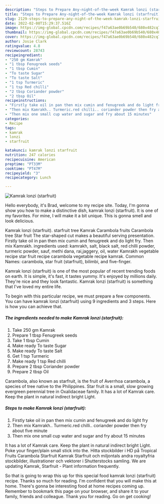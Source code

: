 ```yaml
---
description: "Steps to Prepare Any-night-of-the-week Kamrak lonzi (starfruit)"
title: "Steps to Prepare Any-night-of-the-week Kamrak lonzi (starfruit)"
slug: 2129-steps-to-prepare-any-night-of-the-week-kamrak-lonzi-starfruit
date: 2022-02-08T15:29:37.516Z
image: https://img-global.cpcdn.com/recipes/f47a63ae0b69b540/680x482cq70/kamrak-lonzi-starfruit-recipe-main-photo.jpg
thumbnail: https://img-global.cpcdn.com/recipes/f47a63ae0b69b540/680x482cq70/kamrak-lonzi-starfruit-recipe-main-photo.jpg
cover: https://img-global.cpcdn.com/recipes/f47a63ae0b69b540/680x482cq70/kamrak-lonzi-starfruit-recipe-main-photo.jpg
author: Josie Clark
ratingvalue: 4.8
reviewcount: 28743
recipeingredient:
- "250 gm Kamrak"
- "1 tbsp Fenugreek seeds"
- "1 tbsp Cumin"
- "To taste Sugar"
- "To taste Salt"
- "1 tsp Turmeric"
- "1 tsp Red chilli"
- "2 tbsp Coriander powder"
- "2 tbsp Oil"
recipeinstructions:
- "Firstly take oil in pan then mix cumin and fenugreek and do light fry"
- "Then mix Kamrakh.. Turmeric.red chilli.. coriander powder then fry about five minute"
- "Then mix one small cup water and sugar and fry about 15 minutes"
categories:
- Recipe
tags:
- kamrak
- lonzi
- starfruit

katakunci: kamrak lonzi starfruit 
nutrition: 247 calories
recipecuisine: American
preptime: "PT33M"
cooktime: "PT47M"
recipeyield: "3"
recipecategory: Lunch

---
```



![Kamrak lonzi (starfruit)](https://img-global.cpcdn.com/recipes/f47a63ae0b69b540/680x482cq70/kamrak-lonzi-starfruit-recipe-main-photo.jpg)

Hello everybody, it's Brad, welcome to my recipe site. Today, I'm gonna show you how to make a distinctive dish, kamrak lonzi (starfruit). It is one of my favorites. For mine, I will make it a bit unique. This is gonna smell and look delicious.

Kamrak lonzi (starfruit). starfruit tree Kamrak Carambola fruits Carambola tree Star fruit The star-shaped cut makes a beautiful serving presentation. Firstly take oil in pan then mix cumin and fenugreek and do light fry. Then mix Kamrakh. ingredients used: kamrakh, salt, black salt, red chilli powder, turmeric powder, sauf, methi dana, rai,jaggery, oil, water Kamrakh vegetable recipe star fruit recipe carambola vegetable recipe kamrak. Common Names: carambola, star fruit (starfruit), bilimbi, and five-finger.

Kamrak lonzi (starfruit) is one of the most popular of recent trending foods on earth. It is simple, it's fast, it tastes yummy. It's enjoyed by millions daily. They're nice and they look fantastic. Kamrak lonzi (starfruit) is something that I've loved my entire life.


To begin with this particular recipe, we must prepare a few components. You can have kamrak lonzi (starfruit) using 9 ingredients and 3 steps. Here is how you can achieve that.

<!--inarticleads1-->

##### The ingredients needed to make Kamrak lonzi (starfruit):

1. Take 250 gm Kamrak
1. Prepare 1 tbsp Fenugreek seeds
1. Take 1 tbsp Cumin
1. Make ready To taste Sugar
1. Make ready To taste Salt
1. Get 1 tsp Turmeric
1. Make ready 1 tsp Red chilli
1. Prepare 2 tbsp Coriander powder
1. Prepare 2 tbsp Oil


Carambola, also known as starfruit, is the fruit of Averrhoa carambola, a species of tree native to the Philippines. Star fruit is a small, slow growing evergreen perennial tree in Oxalidaceae family. It has a lot of Kamrak care. Keep the plant in natural indirect bright Light. 

<!--inarticleads2-->

##### Steps to make Kamrak lonzi (starfruit):

1. Firstly take oil in pan then mix cumin and fenugreek and do light fry
1. Then mix Kamrakh.. Turmeric.red chilli.. coriander powder then fry about five minute
1. Then mix one small cup water and sugar and fry about 15 minutes


It has a lot of Kamrak care. Keep the plant in natural indirect bright Light. Poke your finger/plain small stick into the. Hitta stockbilder i HD på Tropical Fruits Carambola Starfruit Kamrak Starfruit och miljontals andra royaltyfria stockbilder, illustrationer och vektorer i Shutterstocks samling. We are updating Kamrak, Starfruit - Plant information frequently. 

So that is going to wrap this up for this special food kamrak lonzi (starfruit) recipe. Thanks so much for reading. I'm confident that you will make this at home. There's gonna be interesting food at home recipes coming up. Remember to bookmark this page on your browser, and share it to your family, friends and colleague. Thank you for reading. Go on get cooking!
